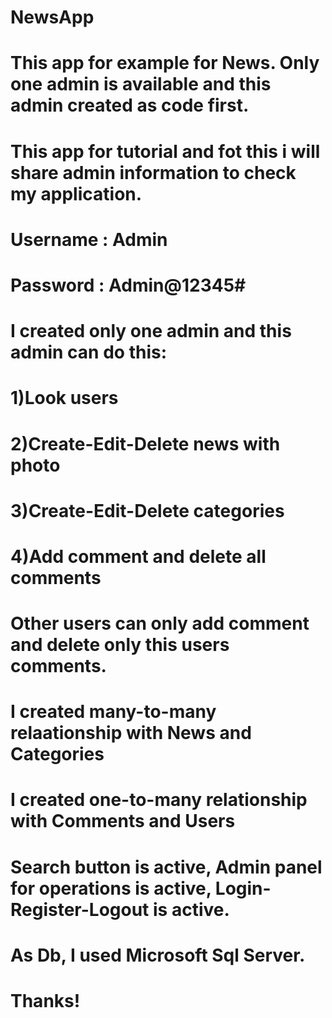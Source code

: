 # NewsApp

# This app for example for News. Only one admin is available and this admin created as code first.
# This app for tutorial and fot this i will share admin information to check my application.

# Username : Admin
# Password : Admin@12345#

# I created only one admin and this admin can do this:
# 1)Look users
# 2)Create-Edit-Delete news with photo
# 3)Create-Edit-Delete categories
# 4)Add comment and delete all comments

# Other users can only add comment and delete only this users comments.

# I created many-to-many relaationship with News and Categories
# I created one-to-many relationship with Comments and Users

# Search button is active, Admin panel for operations is active, Login-Register-Logout is active.
# As Db, I used Microsoft Sql Server. 

# Thanks!
